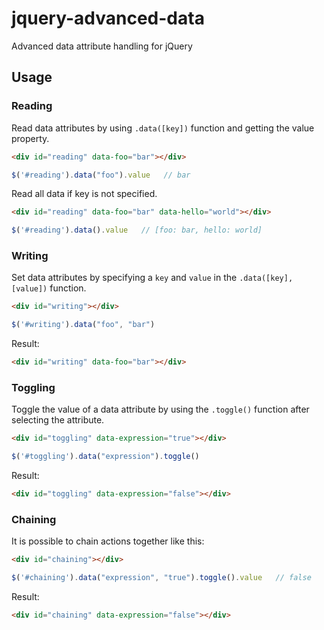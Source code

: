 # jquery-advanced-data
Advanced data attribute handling for jQuery

## Usage

### Reading

Read data attributes by using `.data([key])` function and getting the value property.

```html
<div id="reading" data-foo="bar"></div>
```
```js
$('#reading').data("foo").value   // bar
```

Read all data if key is not specified.

```html
<div id="reading" data-foo="bar" data-hello="world"></div>
```
```js
$('#reading').data().value   // [foo: bar, hello: world]
```

### Writing

Set data attributes by specifying a `key` and `value` in the `.data([key], [value])` function.

```html
<div id="writing"></div>
```
```js
$('#writing').data("foo", "bar")
```

Result:
```html
<div id="writing" data-foo="bar"></div>
```

### Toggling

Toggle the value of a data attribute by using the `.toggle()` function after selecting the attribute.

```html
<div id="toggling" data-expression="true"></div>
```
```js
$('#toggling').data("expression").toggle()
```

Result:
```html
<div id="toggling" data-expression="false"></div>
```

### Chaining

It is possible to chain actions together like this:

```html
<div id="chaining"></div>
```
```js
$('#chaining').data("expression", "true").toggle().value   // false
```

Result:
```html
<div id="chaining" data-expression="false"></div>
```